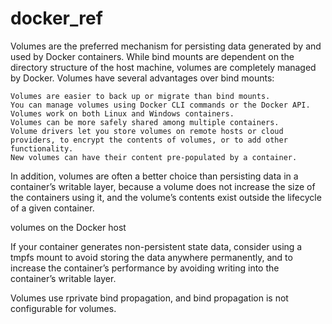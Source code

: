 # docker_ref
Volumes are the preferred mechanism for persisting data generated by and used by Docker containers. 
While bind mounts are dependent on the directory structure of the host machine, volumes are completely managed by Docker. 
Volumes have several advantages over bind mounts:

    Volumes are easier to back up or migrate than bind mounts.
    You can manage volumes using Docker CLI commands or the Docker API.
    Volumes work on both Linux and Windows containers.
    Volumes can be more safely shared among multiple containers.
    Volume drivers let you store volumes on remote hosts or cloud providers, to encrypt the contents of volumes, or to add other functionality.
    New volumes can have their content pre-populated by a container.

In addition, volumes are often a better choice than persisting data in a container’s writable layer, because a volume does not increase the size of the containers using it, and the volume’s contents exist outside the lifecycle of a given container.

volumes on the Docker host

If your container generates non-persistent state data, consider using a tmpfs mount to avoid storing the data anywhere permanently, and to increase the container’s performance by avoiding writing into the container’s writable layer.

Volumes use rprivate bind propagation, and bind propagation is not configurable for volumes.
